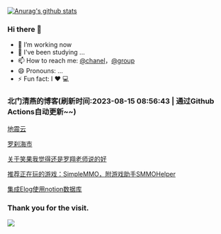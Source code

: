 [![Anurag's github stats](https://github-readme-stats.vercel.app/api?username=bmqy)](https://github.com/anuraghazra/github-readme-stats)
### Hi there 👋
- 🔭 I’m working now
- 🌱 I've been studying ...
- 📫 How to reach me: [@chanel](https://t.me/tcbmqy)，[@group](https://t.me/tgbmqy)
- 😄 Pronouns: ...
- ⚡ Fun fact:  I ❤️ 💻

<!--START_SECTION:bmqy-->

### 北门清燕的博客(刷新时间:2023-08-15 08:56:43 | 通过Github Actions自动更新~~)

[地震云](https://www.bmqy.net/2655.html)

[罗刹海市](https://www.bmqy.net/2654.html)

[关于笑果我觉得还是罗翔老师说的好](https://www.bmqy.net/2653.html)

[推荐正在玩的游戏：SimpleMMO，附游戏助手SMMOHelper](https://www.bmqy.net/2652.html)

[集成Elog使用notion数据库](https://www.bmqy.net/2651.html)

<!--END_SECTION:bmqy-->

### Thank you for the visit.
![](http://profile-counter.glitch.me/bmqy/count.svg)
